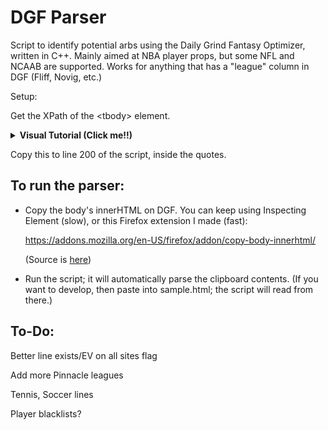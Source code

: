 # DGF Parser

Script to identify potential arbs using the Daily Grind Fantasy Optimizer, written in C++. Mainly aimed at NBA player props, but some NFL and NCAAB are supported. Works for anything that has a "league" column in DGF (Fliff, Novig, etc.)

Setup:

Get the XPath of the \<tbody> element.

<details>
<summary><b>Visual Tutorial (Click me!!)</b></summary>
Inspect element; click on tags until the table lights up. It should be somewhere around here on the source:
   
<img width="1440" alt="Screenshot 2025-01-29 at 6 34 18 PM" src="https://github.com/user-attachments/assets/e1a4ad5e-81b8-4354-84aa-b57dac962e9b" />


Then, right-click and select Copy > XPath


<img width="1440" alt="Screenshot 2025-01-29 at 6 34 22 PM" src="https://github.com/user-attachments/assets/10b259b7-1854-4d1d-9d43-c320fd9376ac" />

</details>

Copy this to line 200 of the script, inside the quotes.

## To run the parser:

- Copy the body's innerHTML on DGF. You can keep using Inspecting Element (slow), or this Firefox extension I made (fast):
   
   https://addons.mozilla.org/en-US/firefox/addon/copy-body-innerhtml/

   (Source is [here](https://github.com/josephpchen6/copy_body_innerhtml))

- Run the script; it will automatically parse the clipboard contents. (If you want to develop, then paste into sample.html; the script will read from there.)

## To-Do:

Better line exists/EV on all sites flag

Add more Pinnacle leagues

Tennis, Soccer lines

Player blacklists?